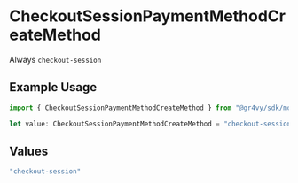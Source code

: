 # CheckoutSessionPaymentMethodCreateMethod

Always `checkout-session`

## Example Usage

```typescript
import { CheckoutSessionPaymentMethodCreateMethod } from "@gr4vy/sdk/models/components";

let value: CheckoutSessionPaymentMethodCreateMethod = "checkout-session";
```

## Values

```typescript
"checkout-session"
```